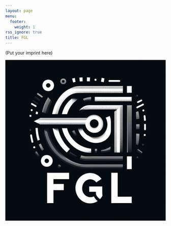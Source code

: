 ```yaml
---
layout: page
menu:
  footer:
    weight: 1
rss_ignore: true
title: FGL
---
```


(Put your imprint here)

![](logoFGL.jpeg)
